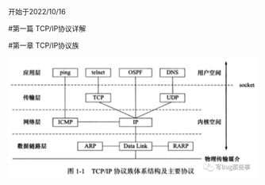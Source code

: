 开始于2022/10/16

#第一篇 TCP/IP协议详解

#第一章 TCP/IP协议族

![image](https://github.com/kongel/Notes/blob/main/Linux%E9%AB%98%E6%80%A7%E8%83%BD%E6%9C%8D%E5%8A%A1%E5%99%A8%E7%BC%96%E7%A8%8B/photo/modb_20220927_50a60f2c-3e32-11ed-ae2e-fa163eb4f6be.png)
